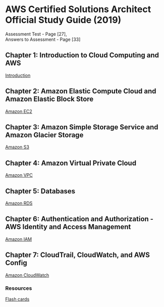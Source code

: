 # AWS Certified Solutions Architect Official Study Guide  (2019)
Assessment Test       - Page [27],   
Answers to Assessment - Page [33]

## Chapter 1: Introduction to Cloud Computing and AWS  
[Introduction](https://github.com/Tochukz/Amazon-Web-Services/tree/master/AWS-Certified-Solutions-Architech-2019/chp1)

## Chapter 2: Amazon Elastic Compute Cloud and Amazon Elastic Block Store  
[Amazon EC2](https://github.com/Tochukz/Amazon-Web-Services/tree/master/AWS-Certified-Solutions-Architech-2019/chp2)

## Chapter 3: Amazon Simple Storage Service and Amazon Glacier Storage  
[Amazon S3](https://github.com/Tochukz/Amazon-Web-Services/tree/master/AWS-Certified-Solutions-Architech-2019/chp3)

## Chapter 4: Amazon Virtual Private Cloud  
[Amazon VPC](https://github.com/Tochukz/Amazon-Web-Services/tree/master/AWS-Certified-Solutions-Architech-2019/chp4)

## Chapter 5:  Databases  
[Amazon RDS](https://github.com/Tochukz/Amazon-Web-Services/tree/master/AWS-Certified-Solutions-Architech-2019/chp5)

## Chapter 6: Authentication and Authorization - AWS Identity and Access Management    
[Amazon IAM](https://github.com/Tochukz/Amazon-Web-Services/tree/master/AWS-Certified-Solutions-Architech-2019/chp6)

## Chapter 7: CloudTrail, CloudWatch, and AWS Config  
[Amazon CloudWatch](https://github.com/Tochukz/Amazon-Web-Services/tree/master/AWS-Certified-Solutions-Architech-2019/chp7)


### Resources
[Flash cards](https://quizlet.com/sg/512306255/aws-study-guide-review-questions-saa-c01-flash-cards/)
